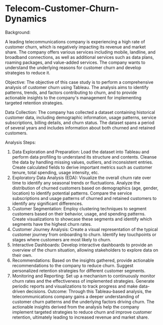 # Telecom-Customer-Churn-Dynamics

Background:

A leading telecommunications company is experiencing a high rate of customer churn, which is negatively impacting its revenue and market share. The company offers various services including mobile, landline, and broadband connections, as well as additional services such as data plans, roaming packages, and value-added services. The company wants to understand the underlying reasons for customer churn and develop strategies to reduce it.

Objective:
The objective of this case study is to perform a comprehensive analysis of customer churn using Tableau. The analysis aims to identify patterns, trends, and factors contributing to churn, and to provide actionable insights to the company's management for implementing targeted retention strategies.

Data Collection:
The company has collected a dataset containing historical customer data, including demographic information, usage patterns, service subscriptions, billing details, and churn status. The dataset spans a period of several years and includes information about both churned and retained customers.

Analysis Steps:
1. Data Exploration and Preparation:
Load the dataset into Tableau and perform data profiling to understand its structure and contents.
Cleanse the data by handling missing values, outliers, and inconsistent entries.
Create calculated fields to derive important metrics such as customer tenure, total spending, usage intensity, etc.
2. Exploratory Data Analysis (EDA):
Visualize the overall churn rate over time to identify any seasonal trends or fluctuations.
Analyze the distribution of churned customers based on demographics (age, gender, location) to identify potential patterns.
Compare the service subscriptions and usage patterns of churned and retained customers to identify any significant differences.
3. Customer Segmentation:
Employ clustering techniques to segment customers based on their behavior, usage, and spending patterns.
Create visualizations to showcase these segments and identify which segments have the highest churn rates.
4. Customer Journey Analysis:
Create a visual representation of the typical customer journey from onboarding to churn.
Identify key touchpoints or stages where customers are most likely to churn.
5. Interactive Dashboards:
Develop interactive dashboards to provide an overview of the churn situation, allowing stakeholders to explore data on their own.
6. Recommendations:
Based on the insights gathered, provide actionable recommendations to the company to reduce churn.
Suggest personalized retention strategies for different customer segments.
7. Monitoring and Reporting:
Set up a mechanism to continuously monitor churn rates and the effectiveness of implemented strategies.
Generate periodic reports and visualizations to track progress and make data-driven decisions.
Outcome:
Through this Tableau-based analysis, the telecommunications company gains a deeper understanding of customer churn patterns and the underlying factors driving churn. The actionable insights derived from the analysis help the company implement targeted strategies to reduce churn and improve customer retention, ultimately leading to increased revenue and market share.
